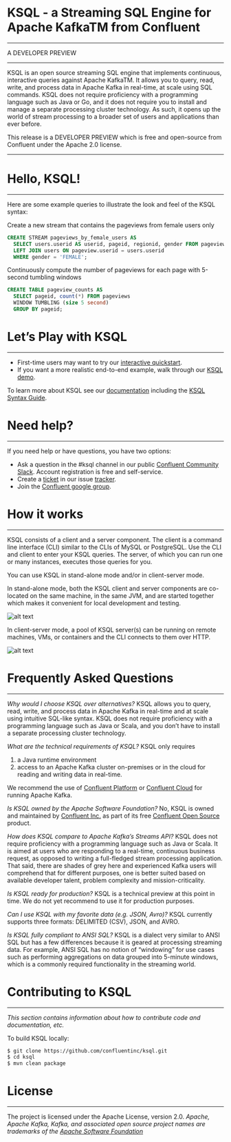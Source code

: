 # KSQL - a Streaming SQL Engine for Apache KafkaTM from Confluent
---

A DEVELOPER PREVIEW

---

KSQL is an open source streaming SQL engine that implements continuous, interactive queries against Apache KafkaTM. It allows you to query, read, write, and process data in Apache Kafka in real-time, at scale using SQL commands. KSQL does not require proficiency with a programming language such as Java or Go, and it does not require you to install and manage a separate processing cluster technology. As such, it opens up the world of stream processing to a broader set of users and applications than ever before.

This release is a DEVELOPER PREVIEW which is free and open-source from Confluent under the Apache 2.0 license.

---

# Hello, KSQL!
---
Here are some example queries to illustrate the look and feel of the KSQL syntax:

Create a new stream that contains the pageviews from female users only
```sql
CREATE STREAM pageviews_by_female_users AS
  SELECT users.userid AS userid, pageid, regionid, gender FROM pageviews
  LEFT JOIN users ON pageview.userid = users.userid
  WHERE gender = 'FEMALE';
```

Continuously compute the number of pageviews for each page with 5-second tumbling windows
```sql
CREATE TABLE pageview_counts AS
  SELECT pageid, count(*) FROM pageviews
  WINDOW TUMBLING (size 5 second)
  GROUP BY pageid;
```

# Let’s Play with KSQL
---

* First-time users may want to try our [interactive quickstart](https://github.com/confluentinc/ksql).
* If you want a more realistic end-to-end example, walk through our [KSQL demo](https://github.com/confluentinc/ksql).

To learn more about KSQL see our [documentation](https://github.com/confluentinc/ksql) including the [KSQL Syntax Guide](https://github.com/confluentinc/ksql).

# Need help?
---
If you need help or have questions, you have two options:
* Ask a question in the #ksql channel in our public [Confluent Community Slack](https://confluent.typeform.com/to/GxTHUD). Account registration is free and self-service.
* Create a [ticket](https://github.com/confluentinc/ksql) in our issue [tracker](https://github.com/confluentinc/ksql).
* Join the [Confluent google group](https://groups.google.com/forum/#!forum/confluent-platform).

# How it works
---
KSQL consists of a client and a server component. The client is a command line interface (CLI) similar to the CLIs of MySQL or PostgreSQL. Use the CLI and client to enter your KSQL queries. The server, of which you can run one or many instances, executes those queries for you.

You can use KSQL in stand-alone mode and/or in client-server mode.

In stand-alone mode, both the KSQL client and server components are co-located on the same machine, in the same JVM, and are started together which makes it convenient for local development and testing.

![alt text](https://user-images.githubusercontent.com/2977624/29090610-f4b11096-7c34-11e7-8a63-85c9ead22bc3.png)

In client-server mode, a pool of KSQL server(s) can be running on remote machines, VMs, or containers and the CLI connects to them over HTTP.

![alt text](https://user-images.githubusercontent.com/2977624/29090617-fab5e930-7c34-11e7-9eee-0554192854d5.png)

# Frequently Asked Questions
---
*Why would I choose KSQL over alternatives?*
KSQL allows you to query, read, write, and process data in Apache Kafka in real-time and at scale using intuitive SQL-like syntax. KSQL does not require proficiency with a programming language such as Java or Scala, and you don’t have to install a separate processing cluster technology.

*What are the technical requirements of KSQL?*
KSQL only requires 
1. a Java runtime environment
2. access to an Apache Kafka cluster on-premises or in the cloud for reading and writing data in real-time.

We recommend the use of [Confluent Platform](https://www.confluent.io/product/confluent-platform/) or [Confluent Cloud](https://www.confluent.io/confluent-cloud/) for running Apache Kafka.

*Is KSQL owned by the Apache Software Foundation?*
No, KSQL is owned and maintained by [Confluent Inc.](https://www.confluent.io/) as part of its free [Confluent Open Source](https://www.confluent.io/product/confluent-open-source/) product.

*How does KSQL compare to Apache Kafka’s Streams API?*
KSQL does not require proficiency with a programming language such as Java or Scala. It is aimed at users who are responding to a real-time, continuous business request, as opposed to writing a full-fledged stream processing application. That said, there are shades of grey here and experienced Kafka users will comprehend that for different purposes, one is better suited based on available developer talent, problem complexity and mission-criticality.

*Is KSQL ready for production?*
KSQL is a technical preview at this point in time.  We do not yet recommend to use it for production purposes.

*Can I use KSQL with my favorite data (e.g. JSON, Avro)?*
KSQL currently supports three formats: DELIMITED (CSV), JSON, and AVRO.

*Is KSQL fully compliant to ANSI SQL?*
KSQL is a dialect very similar to ANSI SQL but has a few differences because it is geared at processing streaming data. For example, ANSI SQL has no notion of “windowing” for use cases such as performing aggregations on data grouped into 5-minute windows, which is a commonly required functionality in the streaming world.

# Contributing to KSQL
---
*This section contains information about how to contribute code and documentation, etc.*

To build KSQL locally:

```sh
$ git clone https://github.com/confluentinc/ksql.git
$ cd ksql
$ mvn clean package
```

# License
---
The project is licensed under the Apache License, version 2.0.
*Apache, Apache Kafka, Kafka, and associated open source project names are trademarks of the [Apache Software Foundation](https://www.apache.org/)*

